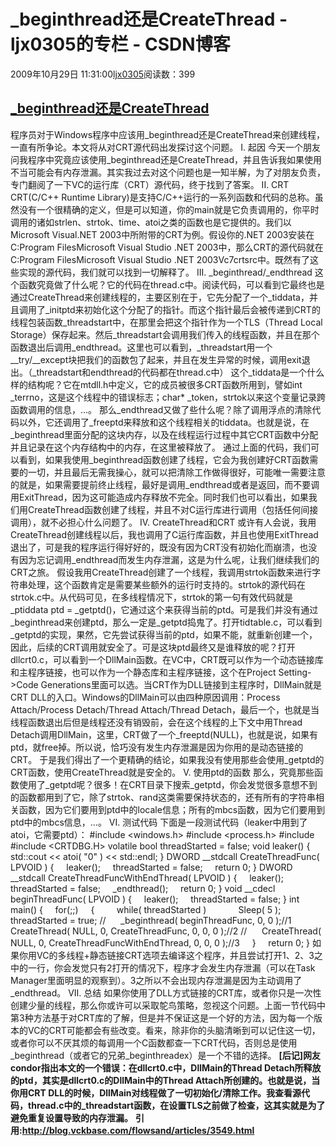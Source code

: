 # _beginthread还是CreateThread  - ljx0305的专栏 - CSDN博客
2009年10月29日 11:31:00[ljx0305](https://me.csdn.net/ljx0305)阅读数：399

## [_beginthread还是CreateThread](http://blog.vckbase.com/flowsand/articles/3549.html)
程序员对于Windows程序中应该用_beginthread还是CreateThread来创建线程，一直有所争论。本文将从对CRT源代码出发探讨这个问题。 
I. 起因
今天一个朋友问我程序中究竟应该使用_beginthread还是CreateThread，并且告诉我如果使用不当可能会有内存泄漏。其实我过去对这个问题也是一知半解，为了对朋友负责，专门翻阅了一下VC的运行库（CRT）源代码，终于找到了答案。
II. CRT
CRT(C/C++ Runtime Library)是支持C/C++运行的一系列函数和代码的总称。虽然没有一个很精确的定义，但是可以知道，你的main就是它负责调用的，你平时调用的诸如strlen、strtok、time、atoi之类的函数也是它提供的。我们以Microsoft Visual.NET 2003中所附带的CRT为例。假设你的.NET 2003安装在C:Program FilesMicrosoft Visual Studio .NET 2003中，那么CRT的源代码就在C:Program FilesMicrosoft Visual Studio .NET 2003Vc7crtsrc中。既然有了这些实现的源代码，我们就可以找到一切解释了。
III. _beginthread/_endthread
这个函数究竟做了什么呢？它的代码在thread.c中。阅读代码，可以看到它最终也是通过CreateThread来创建线程的，主要区别在于，它先分配了一个_tiddata，并且调用了_initptd来初始化这个分配了的指针。而这个指针最后会被传递到CRT的线程包装函数_threadstart中，在那里会把这个指针作为一个TLS（Thread Local Storage）保存起来。然后_threadstart会调用我们传入的线程函数，并且在那个函数退出后调用_endthread。这里也可以看到，_threadstart用一个__try/__except块把我们的函数包了起来，并且在发生异常的时候，调用exit退出。（_threadstart和endthread的代码都在thread.c中）
这个_tiddata是一个什么样的结构呢？它在mtdll.h中定义，它的成员被很多CRT函数所用到，譬如int _terrno，这是这个线程中的错误标志；char* _token，strtok以来这个变量记录跨函数调用的信息，...。
那么_endthread又做了些什么呢？除了调用浮点的清除代码以外，它还调用了_freeptd来释放和这个线程相关的tiddata。也就是说，在_beginthread里面分配的这块内存，以及在线程运行过程中其它CRT函数中分配并且记录在这个内存结构中的内存，在这里被释放了。
通过上面的代码，我们可以看到，如果我使用_beginthread函数创建了线程，它会为我创建好CRT函数需要的一切，并且最后无需我操心，就可以把清除工作做得很好，可能唯一需要注意的就是，如果需要提前终止线程，最好是调用_endthread或者是返回，而不要调用ExitThread，因为这可能造成内存释放不完全。同时我们也可以看出，如果我们用CreateThread函数创建了线程，并且不对C运行库进行调用（包括任何间接调用），就不必担心什么问题了。
IV. CreateThread和CRT
或许有人会说，我用CreateThread创建线程以后，我也调用了C运行库函数，并且也使用ExitThread退出了，可是我的程序运行得好好的，既没有因为CRT没有初始化而崩溃，也没有因为忘记调用_endthread而发生内存泄漏，这是为什么呢，让我们继续我们的CRT之旅。
假设我用CreateThread创建了一个线程，我调用strtok函数来进行字符串处理，这个函数肯定是需要某些额外的运行时支持的。strtok的源代码在strtok.c中。从代码可见，在多线程情况下，strtok的第一句有效代码就是_ptiddata ptd = _getptd()，它通过这个来获得当前的ptd。可是我们并没有通过_beginthread来创建ptd，那么一定是_getptd捣鬼了。打开tidtable.c，可以看到_getptd的实现，果然，它先尝试获得当前的ptd，如果不能，就重新创建一个，因此，后续的CRT调用就安全了。可是这块ptd最终又是谁释放的呢？打开dllcrt0.c，可以看到一个DllMain函数。在VC中，CRT既可以作为一个动态链接库和主程序链接，也可以作为一个静态库和主程序链接，这个在Project Setting->Code Generations里面可以选。当CRT作为DLL链接到主程序时，DllMain就是CRT DLL的入口。Windows的DllMain可以由四种原因调用：Process Attach/Process Detach/Thread Attach/Thread Detach，最后一个，也就是当线程函数退出后但是线程还没有销毁前，会在这个线程的上下文中用Thread Detach调用DllMain，这里，CRT做了一个_freeptd(NULL)，也就是说，如果有ptd，就free掉。所以说，恰巧没有发生内存泄漏是因为你用的是动态链接的CRT。
于是我们得出了一个更精确的结论，如果我没有使用那些会使用_getptd的CRT函数，使用CreateThread就是安全的。
V. 使用ptd的函数
那么，究竟那些函数使用了_getptd呢？很多！在CRT目录下搜索_getptd，你会发觉很多意想不到的函数都用到了它，除了strtok、rand这类需要保持状态的，还有所有的字符串相关函数，因为它们要用到ptd中的locale信息；所有的mbcs函数，因为它们要用到ptd中的mbcs信息，...。
VI. 测试代码
下面是一段测试代码（leaker中用到了atoi，它需要ptd）：
#include <windows.h>
#include <process.h>
#include <iostream>
#include <CRTDBG.H>
volatile bool threadStarted = false;
void leaker()
{
    std::cout << atoi( "0" ) << std::endl;
}
DWORD __stdcall CreateThreadFunc( LPVOID )
{
    leaker();
    threadStarted = false;
    return 0;
}
DWORD __stdcall CreateThreadFuncWithEndThread( LPVOID )
{
    leaker();
    threadStarted = false;
    _endthread();
    return 0;
}
void __cdecl beginThreadFunc( LPVOID )
{
    leaker();
    threadStarted = false;
}
int main()
{
    for(;;)
    {
        while( threadStarted )
            Sleep( 5 );
        threadStarted = true;
//      _beginthread( beginThreadFunc, 0, 0 );//1
        CreateThread( NULL, 0, CreateThreadFunc, 0, 0, 0 );//2
//      CreateThread( NULL, 0, CreateThreadFuncWithEndThread, 0, 0, 0 );//3
    }
    return 0;
}
如果你用VC的多线程+静态链接CRT选项去编译这个程序，并且尝试打开1、2、3之中的一行，你会发觉只有2打开的情况下，程序才会发生内存泄漏（可以在Task Manager里面明显的观察到）。3之所以不会出现内存泄漏是因为主动调用了_endthread。
VII. 总结
如果你使用了DLL方式链接的CRT库，或者你只是一次性创建少量的线程，那么你或许可以采取鸵鸟策略，忽视这个问题。上面一节代码中第3种方法基于对CRT库的了解，但是并不保证这是一个好的方法，因为每一个版本的VC的CRT可能都会有些改变。看来，除非你的头脑清晰到可以记住这一切，或者你可以不厌其烦的每调用一个C函数都查一下CRT代码，否则总是使用_beginthread（或者它的兄弟_beginthreadex）是一个不错的选择。
**[后记]网友condor指出本文的一个错误：在dllcrt0.c中，DllMain的Thread Detach所释放的ptd，其实是dllcrt0.c的DllMain中的Thread Attach所创建的。也就是说，当你用CRT DLL的时候，DllMain对线程做了一切初始化/清除工作。我查看源代码，thread.c中的_threadstart函数，在设置TLS之前做了检查，这其实就是为了避免重复设置导致的内存泄漏。**
**引用:http://blog.vckbase.com/flowsand/articles/3549.html**
